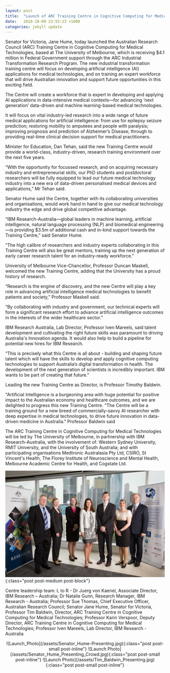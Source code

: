 ```yaml
---
layout: post
title:  "Launch of ARC Training Centre in Cognitive Computing for Medical Technologies"
date:   2018-10-09 23:55:23 +1000
categories: jekyll update
---
```

Senator for Victoria, Jane Hume, today launched the Australian Research Council (ARC) Training Centre in Cognitive Computing for Medical Technologies, based at The University of Melbourne, which is receiving $4.1 million in Federal Government support through the ARC Industrial Transformation Research Program. The new industrial transformation training centre will focus on developing artificial intelligence (AI) applications for medical technologies, and on training an expert workforce that will drive Australian innovation and support future opportunities in this exciting field.
 
The Centre will create a workforce that is expert in developing and applying AI applications in data-intensive medical contexts—for advancing ‘next generation’ data-driven and machine learning-based medical technologies.
 
It will focus on vital industry-led research into a wide range of future medical applications for artificial intelligence: from use for epilepsy seizure prediction; restoring mobility to amputees and people with paralysis; improving prognosis and prediction of Alzheimer’s Disease; through to providing real-time clinical decision support for medical practitioners. 

Minister for Education, Dan Tehan, said the new Training Centre would provide a world-class, industry-driven, research training environment over the next five years.
 
“With the opportunity for focussed research, and on acquiring necessary industry and entrepreneurial skills, our PhD students and postdoctoral researchers will be fully equipped to lead our future medical technology industry into a new era of data-driven personalised medical devices and applications,” Mr Tehan said.

Senator Hume said the Centre, together with its collaborating universities and organisations, would work hand in hand to give our medical technology industry the edge and drive global competitive advantage.
 
“IBM Research-Australia—global leaders in machine learning, artificial intelligence, natural language processing (NLP) and biomedical engineering—is providing $3.5m of additional cash and in-kind support towards the Training Centre,” said Senator Hume. 
 
“The high calibre of researchers and industry experts collaborating in this Training Centre will also be great mentors, training up the next generation of early career research talent for an industry-ready workforce.”
 
University of Melbourne Vice-Chancellor, Professor Duncan Maskell, welcomed the new Training Centre, adding that the University has a proud history of research.
 
“Research is the engine of discovery, and the new Centre will play a key role in advancing artificial intelligence medical technologies to benefit patients and society,” Professor Maskell said.
 
“By collaborating with industry and government, our technical experts will form a significant research effort to advance artificial intelligence outcomes in the interests of the wider healthcare sector.”
 
IBM Research Australia, Lab Director, Professor Iven Mareels, said talent development and cultivating the right future skills was paramount to driving Australia's Innovation agenda. It would also help to build a pipeline for potential new hires for IBM Research. 

“This is precisely what this Centre is all about - building and shaping future talent which will have the skills to develop and apply cognitive computing technologies to support Australia’s digital transformation in health. The development of the next generation of scientists is incredibly important. IBM wants to be part of creating that future."

Leading the new Training Centre as Director, is Professor Timothy Baldwin.

 "Artificial Intelligence is a burgeoning area with huge potential for positive impact to the Australian economy and healthcare outcomes, and we are delighted to progress this new Training Centre. "The Centre will be a training ground for a new breed of commercially-savvy AI researcher with deep expertise in medical technologies, to drive future innovation in data-driven medicine in Australia." Professor Baldwin said

The ARC Training Centre in Cognitive Computing for Medical Technologies will be led by The University of Melbourne, in partnership with IBM Research-Australia, with the involvement of: Western Sydney University, RMIT University, and the University of South Australia; and with participating organisations Medtronic Australasia Pty Ltd, CSIRO, St Vincent's Health, The Florey Institute of Neuroscience and Mental Health, Melbourne Academic Centre for Health, and Cogstate Ltd.

![Centre Leadership Photo](/assets/Centre_Leadership.jpg){:class="post post-medium post-block"}

Centre leadership team: L to R - Dr Juerg von Kaenel, Associate Director, IBM Research – Australia; Dr Natalie Gunn, Research Manager, IBM Research - Australia; Professor Sue Thomas, Chief Executive Officer, Australian Research Council; Senator Jane Hume, Senator for Victoria, Professor Tim Baldwin, Director, ARC Training Centre in Cognitive Computing for Medical Technologies; Professor Karin Verspoor, Deputy Director, ARC Training Centre in Cognitive Computing for Medical Technologies; Professor Iven Mareels, Lab Director, IBM Research - Australia

<span style="display:block;text-align:center">
![Launch_Photo](/assets/Senator_Hume-Presenting.jpg){:class="post post-small post-inline"}
![Launch Photo](/assets/Senator_Hume_Presenting_Crowd.jpg){:class="post post-small post-inline"}
![Launch Photo](/assets/Tim_Baldwin_Presenting.jpg){:class="post post-small post-inline"}
</span>
